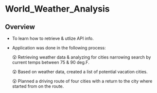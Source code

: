 # World_Weather_Analysis
## Overview
- To learn how to retrieve & utlize API info.
- Application was done in the following process:

    :astonished: Retrieving weather data & analyzing for cities narrowing search by current temps between 75 & 90 deg.F.

    :astonished: Based on weather data, created a list of potential vacation cities.

    :astonished: Planned a driving route of four cities with a return to the city where started from on the route.
